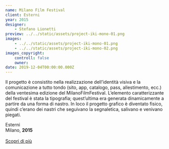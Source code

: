 ```yaml
---
name: Milano Film Festival
client: Esterni
year: 2015
designer:
    - Stefano Lionetti
preview: ../../static/assets/project-iki-mono-01.png
images:
    - ../../static/assets/project-iki-mono-01.png
    - ../../static/assets/project-iki-mono-02.png
images_copyright:
    controll: false
    owner:
date: 2019-12-04T00:00:00.000Z
---
```


Il progetto è consistito nella realizzazione dell’identità visiva e la comunicazione a tutto tondo (sito, app, catalogo, pass, allestimento, ecc.) della ventesima edizione del MilanoFilmFestival. L’elemento caratterizzante del festival è stata la tipografia; quest’ultima era generata dinamicamente a partire da una forma di nastro. In loco il progetto grafico è diventato fisico, quindi c’erano dei nastri che seguivano la segnaletica, salivano e venivano piegati.

Esterni  
Milano, **2015**<br><br>
[Scopri di più](https://www.zetalab.com/milano-film-festival-xx/)
